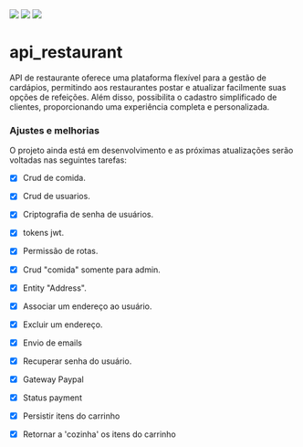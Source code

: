 <img src="https://img.shields.io/badge/Java-ED8B00?style=for-the-badge&logo=java&logoColor=white" /> 
<img src="https://img.shields.io/badge/Spring-6DB33F?style=for-the-badge&logo=spring&logoColor=white" />
<img src="https://img.shields.io/badge/MySQL-00000F?style=for-the-badge&logo=mysql&logoColor=white" /> 

# api_restaurant

API de restaurante oferece uma plataforma flexível para a gestão de cardápios, permitindo aos restaurantes postar e atualizar facilmente suas opções de refeições. Além disso, possibilita o cadastro simplificado de clientes, proporcionando uma experiência completa e personalizada.

### Ajustes e melhorias

O projeto ainda está em desenvolvimento e as próximas atualizações serão voltadas nas seguintes tarefas:

- [x] Crud de comida.
- [x] Crud de usuarios.
- [x] Criptografia de senha de usuários.
- [x] tokens jwt.
- [x] Permissão de rotas.
- [x] Crud "comida" somente para admin.
- [x] Entity "Address".
- [x] Associar um endereço ao usuário.
- [x] Excluir um endereço.
- [x] Envio de emails 
- [x] Recuperar senha do usuário.
- [x] Gateway Paypal
- [x] Status payment
- [x] Persistir itens do carrinho
- [x] Retornar a 'cozinha' os itens do carrinho
       
